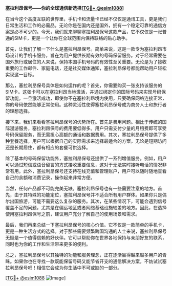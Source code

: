 **塞拉利昂保号——你的全球通信新选择[[TG💪+ @esim1088](https://t.me/s/esim1088)]**

在当今这个高度互联的世界里，手机卡和流量卡已经不仅仅是通讯工具，更是我们日常生活和工作的必需品。无论你是在国内还是国外，拥有一个稳定可靠的通信方案是必不可少的。今天，我们就来聊聊塞拉利昂保号这款产品，它不仅仅是一张普通的SIM卡，更是一个让你在全球范围内保持联络的贴心助手。

首先，让我们了解一下什么是塞拉利昂保号。简单来说，这是一款专为塞拉利昂市场设计的手机卡服务，旨在为用户提供长期有效的号码保留服务。对于经常需要在国外旅行或居住的人来说，保持本国手机号码的有效性至关重要。无论是为了接收重要的工作邮件、家庭电话，还是社交媒体通知，塞拉利昂保号都能帮助用户轻松实现这一目标。

那么，塞拉利昂保号具体是如何运作的呢？首先，你需要购买一张支持该服务的SIM卡。这张卡可以在塞拉利昂当地激活，并通过绑定你的国际号码来实现号码保留功能。一旦激活成功，即使你不在塞拉利昂境内使用，只要确保网络连接正常，你的号码依然能够正常使用。这种灵活性使得塞拉利昂保号成为商务人士和旅行者的理想选择。

接下来，我们来看看塞拉利昂保号的优势所在。首先是费用问题。相比于传统的国际漫游服务，塞拉利昂保号的费用要低得多。用户只需支付少量的月租费即可享受号码保留服务，而无需担心高额的通话和数据费用。其次，塞拉利昂保号提供了多种套餐选择，用户可以根据自己的实际需求来选择最适合的方案。无论是短期访问还是长期居住，都有相应的套餐可供选择。

除了基本的号码保留功能外，塞拉利昂保号还提供了一系列增值服务。例如，用户可以通过短信或语音留言的方式接收重要信息，这对于无法实时接听电话的情况非常有用。此外，塞拉利昂保号还支持在线充值和管理账户，用户可以随时随地查看自己的余额和消费记录，操作起来非常方便。

当然，任何产品都不可能完美无缺。塞拉利昂保号也有一些需要注意的地方。首先，由于其特殊的功能定位，塞拉利昂保号并不适合所有用户群体。如果你只是偶尔出国旅游，可能不需要这么复杂的服务。其次，在某些情况下，可能会遇到信号覆盖不足的问题，尤其是在偏远地区或者网络基础设施较差的地方。因此，在选择使用塞拉利昂保号之前，建议用户充分了解自己的使用场景和需求。

最后，我们再来总结一下塞拉利昂保号的核心价值。它不仅是一款简单的手机卡，更是一种生活方式的选择。对于那些需要频繁跨国沟通的人士来说，塞拉利昂保号无疑是一个值得信赖的好伙伴。它可以帮助你在世界各地保持与亲朋好友的联系，同时也为你的工作和生活带来更多的便利。

总之，塞拉利昂保号以其独特的功能和服务理念，正在逐渐赢得越来越多用户的青睐。如果你也在寻找一款既能保留号码又能节省开支的通信解决方案，不妨试试塞拉利昂保号吧！相信它会成为你生活中不可或缺的一部分。

[[TG💪+ @esim1088](https://t.me/s/esim1088) ![Image](https://i.postimg.cc/4NQfJmqS/Snipaste-2025-05-13-00-14-12.png)]